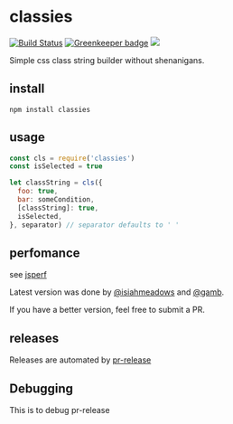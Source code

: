 # classies

[![Build Status](https://travis-ci.org/StephanHoyer/classies.svg?branch=master)](https://travis-ci.org/StephanHoyer/classies)
[![Greenkeeper badge](https://badges.greenkeeper.io/StephanHoyer/classies.svg)](https://greenkeeper.io/)
![](http://img.badgesize.io/StephanHoyer/classies/master/index.js.svg?compression=gzip)


Simple css class string builder without shenanigans.

## install

```
npm install classies
```

## usage

```js
const cls = require('classies')
const isSelected = true

let classString = cls({
  foo: true,
  bar: someCondition,
  [classString]: true,
  isSelected,
}, separator) // separator defaults to ' '
```

## perfomance

see [jsperf](https://jsperf.com/cls/1)

Latest version was done by [@isiahmeadows](https://github.com/isiahmeadows) and [@gamb](https://github.com/gamb).

If you have a better version, feel free to submit a PR.


## releases

Releases are automated by [pr-release](http://pr-release.org/)

## Debugging

This is to debug pr-release
